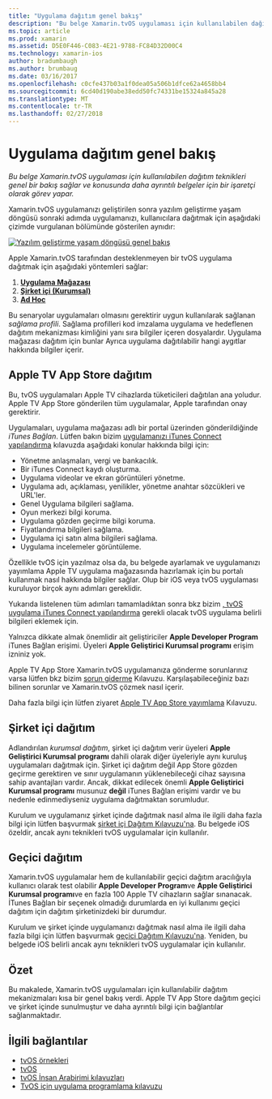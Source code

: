 ```yaml
---
title: "Uygulama dağıtım genel bakış"
description: "Bu belge Xamarin.tvOS uygulaması için kullanılabilen dağıtım teknikleri genel bir bakış sağlar ve konusunda daha ayrıntılı belgeler için bir işaretçi olarak görev yapar."
ms.topic: article
ms.prod: xamarin
ms.assetid: D5E0F446-C083-4E21-9788-FC84D32D00C4
ms.technology: xamarin-ios
author: bradumbaugh
ms.author: brumbaug
ms.date: 03/16/2017
ms.openlocfilehash: c0cfe437b03a1f0dea05a506b1dfce62a4658bb4
ms.sourcegitcommit: 6cd40d190abe38edd50fc74331be15324a845a28
ms.translationtype: MT
ms.contentlocale: tr-TR
ms.lasthandoff: 02/27/2018
---
```

# <a name="app-distribution-overview"></a>Uygulama dağıtım genel bakış

_Bu belge Xamarin.tvOS uygulaması için kullanılabilen dağıtım teknikleri genel bir bakış sağlar ve konusunda daha ayrıntılı belgeler için bir işaretçi olarak görev yapar._


Xamarin.tvOS uygulamanızı geliştirilen sonra yazılım geliştirme yaşam döngüsü sonraki adımda uygulamanızı, kullanıcılara dağıtmak için aşağıdaki çizimde vurgulanan bölümünde gösterilen aynıdır:


[![Yazılım geliştirme yaşam döngüsü genel bakış](images/publishingdiagram.png)](images/publishingdiagram.png)


Apple Xamarin.tvOS tarafından desteklenmeyen bir tvOS uygulama dağıtmak için aşağıdaki yöntemleri sağlar:

1. [**Uygulama Mağazası**](#Apple-TV-App-Store-Distribution)
2. [**Şirket içi (Kurumsal)**](#In-House-Distribution) 
2. [**Ad Hoc**](#Ad_Hoc_Distribution) 

Bu senaryolar uygulamaları olmasını gerektirir uygun kullanılarak sağlanan *sağlama profili*. Sağlama profilleri kod imzalama uygulama ve hedeflenen dağıtım mekanizması kimliğini yanı sıra bilgiler içeren dosyalardır. Uygulama mağazası dağıtım için bunlar Ayrıca uygulama dağıtılabilir hangi aygıtlar hakkında bilgiler içerir.

<a name="Apple-TV-App-Store-Distribution" />

## <a name="apple-tv-app-store-distribution"></a>Apple TV App Store dağıtım

Bu, tvOS uygulamaları Apple TV cihazlarda tüketicileri dağıtılan ana yoludur. Apple TV App Store gönderilen tüm uygulamalar, Apple tarafından onay gerektirir.

Uygulamaları, uygulama mağazası adlı bir portal üzerinden gönderildiğinde *iTunes Bağlan*. Lütfen bakın bizim [uygulamanızı iTunes Connect yapılandırma](~/ios/deploy-test/app-distribution/app-store-distribution/itunesconnect.md) kılavuzda aşağıdaki konular hakkında bilgi için:

- Yönetme anlaşmaları, vergi ve bankacılık.
- Bir iTunes Connect kaydı oluşturma.
- Uygulama videolar ve ekran görüntüleri yönetme.
- Uygulama adı, açıklaması, yenilikler, yönetme anahtar sözcükleri ve URL'ler.
- Genel Uygulama bilgileri sağlama.
- Oyun merkezi bilgi koruma.
- Uygulama gözden geçirme bilgi koruma.
- Fiyatlandırma bilgileri sağlama.
- Uygulama içi satın alma bilgileri sağlama.
- Uygulama incelemeler görüntüleme.

Özellikle tvOS için yazılmaz olsa da, bu belgede ayarlamak ve uygulamanızı yayımlama Apple TV uygulama mağazasında hazırlamak için bu portalı kullanmak nasıl hakkında bilgiler sağlar. Olup bir iOS veya tvOS uygulaması kuruluyor birçok aynı adımları gereklidir.

Yukarıda listelenen tüm adımları tamamladıktan sonra bkz bizim [, tvOS uygulama iTunes Connect yapılandırma](~/ios/tvos/deploy-test/app-distribution/itunes-connect.md) gerekli olacak tvOS uygulama belirli bilgileri eklemek için.

Yalnızca dikkate almak önemlidir ait geliştiriciler **Apple Developer Program** iTunes Bağlan erişimi. Üyeleri **Apple Geliştirici Kurumsal programı** erişim izniniz yok.

Apple TV App Store Xamarin.tvOS uygulamanıza gönderme sorunlarınız varsa lütfen bkz bizim [sorun giderme](~/ios/tvos/troubleshooting.md) Kılavuzu. Karşılaşabileceğiniz bazı bilinen sorunlar ve Xamarin.tvOS çözmek nasıl içerir.

Daha fazla bilgi için lütfen ziyaret [Apple TV App Store yayımlama](~/ios/tvos/deploy-test/app-distribution/app-store-publishing.md) Kılavuzu.

<a name="In-House-Distribution" />

## <a name="in-house-distribution"></a>Şirket içi dağıtım

Adlandırılan *kurumsal dağıtım*, şirket içi dağıtım verir üyeleri **Apple Geliştirici Kurumsal programı** dahili olarak diğer üyeleriyle aynı kuruluş uygulamaları dağıtmak için. Şirket içi dağıtım değil App Store gözden geçirme gerektiren ve sınır uygulamanın yüklenebileceği cihaz sayısına sahip avantajları vardır. Ancak, dikkat edilecek önemli **Apple Geliştirici Kurumsal programı** musunuz **değil** iTunes Bağlan erişimi vardır ve bu nedenle edinmediyseniz uygulama dağıtmaktan sorumludur.

Kurulum ve uygulamanız şirket içinde dağıtmak nasıl alma ile ilgili daha fazla bilgi için lütfen başvurmak [şirket içi Dağıtım Kılavuzu'na](~/ios/deploy-test/app-distribution/in-house-distribution.md). Bu belgede iOS özeldir, ancak aynı teknikleri tvOS uygulamalar için kullanılır.

<a name="Ad-Hoc-Distribution" />

## <a name="ad-hoc-distribution"></a>Geçici dağıtım

Xamarin.tvOS uygulamalar hem de kullanılabilir geçici dağıtım aracılığıyla kullanıcı olarak test olabilir **Apple Developer Program**ve **Apple Geliştirici Kurumsal programı**ve en fazla 100 Apple TV cihazların sağlar sınanacak. İTunes Bağlan bir seçenek olmadığı durumlarda en iyi kullanımı geçici dağıtım için dağıtım şirketinizdeki bir durumdur.

Kurulum ve şirket içinde uygulamanızı dağıtmak nasıl alma ile ilgili daha fazla bilgi için lütfen başvurmak [geçici Dağıtım Kılavuzu'na](~/ios/deploy-test/app-distribution/ad-hoc-distribution.md). Yeniden, bu belgede iOS belirli ancak aynı teknikleri tvOS uygulamalar için kullanılır.

<a name="Summary" />

## <a name="summary"></a>Özet

Bu makalede, Xamarin.tvOS uygulamaları için kullanılabilir dağıtım mekanizmaları kısa bir genel bakış verdi. Apple TV App Store dağıtım geçici ve şirket içinde sunulmuştur ve daha ayrıntılı bilgi için bağlantılar sağlanmaktadır.



## <a name="related-links"></a>İlgili bağlantılar

- [tvOS örnekleri](https://developer.xamarin.com/samples/tvos/all/)
- [tvOS](https://developer.apple.com/tvos/)
- [tvOS İnsan Arabirimi kılavuzları](https://developer.apple.com/tvos/human-interface-guidelines/)
- [TvOS için uygulama programlama kılavuzu](https://developer.apple.com/library/prerelease/tvos/documentation/General/Conceptual/AppleTV_PG/)

